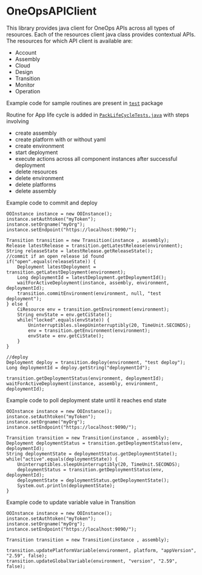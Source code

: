 # OneOpsAPIClient
This library provides java client for OneOps APIs across all types of resources. Each of the resources client java class provides contextual APIs. The resources for which API client is available are:
- Account
- Assembly
- Cloud
- Design
- Transition
- Monitor
- Operation

Example code for sample routines are present in [`test`](https://gecgithub01.walmart.com/oneops/OneOpsAPIClient/tree/master/src/test/java/com/oneops/api/util) package

Routine for App life cycle is added in [`PackLifeCycleTests.java`](https://gecgithub01.walmart.com/oneops/OneOpsAPIClient/blob/master/src/test/java/com/oneops/api/util/PackLifeCycleTests.java) with steps involving
- create assembly
- create platform with or without yaml
- create environment
- start deployment
- execute actions across all component instances after successful deployment
- delete resources
- delete environment
- delete platforms
- delete assembly

Example code to commit and deploy
```
OOInstance instance = new OOInstance();
instance.setAuthtoken("myToken");
instance.setOrgname("myOrg");
instance.setEndpoint("https://localhost:9090/");

Transition transition = new Transition(instance , assembly);
Release latestRelease = transition.getLatestRelease(environment);
String releaseState = latestRelease.getReleaseState();
//commit if an open release id found
if("open".equals(releaseState)) {
	Deployment latestDeployment = transition.getLatestDeployment(environment);
	Long deploymentId = latestDeployment.getDeploymentId();
	waitForActiveDeployment(instance, assembly, environment, deploymentId);
	transition.commitEnvironment(environment, null, "test deployment");
} else {
	CiResource env = transition.getEnvironment(environment);
	String envState = env.getCiState();
	while("locked".equals(envState)) {
		Uninterruptibles.sleepUninterruptibly(20, TimeUnit.SECONDS);
		env = transition.getEnvironment(environment);
		envState = env.getCiState();
	}
}

//deploy
Deployment deploy = transition.deploy(environment, "test deploy");
Long deploymentId = deploy.getString("deploymentId");

transition.getDeploymentStatus(environment, deploymentId);
waitForActiveDeployment(instance, assembly, environment, deploymentId);
```

Example code to poll deployment state until it reaches end state
```
OOInstance instance = new OOInstance();
instance.setAuthtoken("myToken");
instance.setOrgname("myOrg");
instance.setEndpoint("https://localhost:9090/");

Transition transition = new Transition(instance , assembly);
Deployment deploymentStatus = transition.getDeploymentStatus(env, deploymentId);
String deploymentState = deploymentStatus.getDeploymentState();
while("active".equals(deploymentState)) {
	Uninterruptibles.sleepUninterruptibly(20, TimeUnit.SECONDS);
	deploymentStatus = transition.getDeploymentStatus(env, deploymentId);
	deploymentState = deploymentStatus.getDeploymentState();
	System.out.println(deploymentState);
} 

```

Example code to update variable value in Transition
```
OOInstance instance = new OOInstance();
instance.setAuthtoken("myToken");
instance.setOrgname("myOrg");
instance.setEndpoint("https://localhost:9090/");

Transition transition = new Transition(instance , assembly);

transition.updatePlatformVariable(environment, platform, "appVersion", "2.59", false);
transition.updateGlobalVariable(environment, "version", "2.59", false);
```
